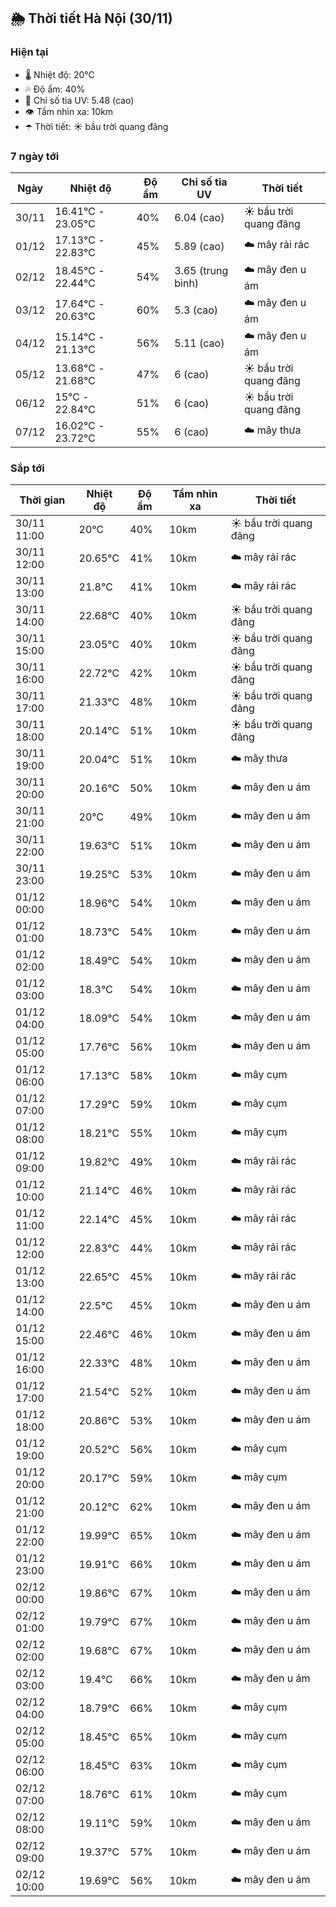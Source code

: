 ## 🌦️ Thời tiết Hà Nội (30/11)

### Hiện tại

- 🌡️ Nhiệt độ: 20℃
- 💦 Độ ẩm: 40%
- 🌟 Chỉ số tia UV: 5.48 (cao)
- 👁️ Tầm nhìn xa: 10km
- ☂️ Thời tiết: ☀️ bầu trời quang đãng

### 7 ngày tới

| Ngày | Nhiệt độ | Độ ẩm | Chỉ số tia UV | Thời tiết |
| --- | --- | --- | --- | --- |
| 30/11 | 16.41℃ - 23.05℃ | 40% | 6.04 (cao) | ☀️ bầu trời quang đãng |
| 01/12 | 17.13℃ - 22.83℃ | 45% | 5.89 (cao) | ☁️ mây rải rác |
| 02/12 | 18.45℃ - 22.44℃ | 54% | 3.65 (trung bình) | ☁️ mây đen u ám |
| 03/12 | 17.64℃ - 20.63℃ | 60% | 5.3 (cao) | ☁️ mây đen u ám |
| 04/12 | 15.14℃ - 21.13℃ | 56% | 5.11 (cao) | ☁️ mây đen u ám |
| 05/12 | 13.68℃ - 21.68℃ | 47% | 6 (cao) | ☀️ bầu trời quang đãng |
| 06/12 | 15℃ - 22.84℃ | 51% | 6 (cao) | ☀️ bầu trời quang đãng |
| 07/12 | 16.02℃ - 23.72℃ | 55% | 6 (cao) | ☁️ mây thưa |

### Sắp tới

| Thời gian | Nhiệt độ | Độ ẩm | Tầm nhìn xa | Thời tiết |
| --- | --- | --- | --- | --- |
| 30/11 11:00 | 20℃ | 40% | 10km | ☀️ bầu trời quang đãng |
| 30/11 12:00 | 20.65℃ | 41% | 10km | ☁️ mây rải rác |
| 30/11 13:00 | 21.8℃ | 41% | 10km | ☁️ mây rải rác |
| 30/11 14:00 | 22.68℃ | 40% | 10km | ☀️ bầu trời quang đãng |
| 30/11 15:00 | 23.05℃ | 40% | 10km | ☀️ bầu trời quang đãng |
| 30/11 16:00 | 22.72℃ | 42% | 10km | ☀️ bầu trời quang đãng |
| 30/11 17:00 | 21.33℃ | 48% | 10km | ☀️ bầu trời quang đãng |
| 30/11 18:00 | 20.14℃ | 51% | 10km | ☀️ bầu trời quang đãng |
| 30/11 19:00 | 20.04℃ | 51% | 10km | ☁️ mây thưa |
| 30/11 20:00 | 20.16℃ | 50% | 10km | ☁️ mây đen u ám |
| 30/11 21:00 | 20℃ | 49% | 10km | ☁️ mây đen u ám |
| 30/11 22:00 | 19.63℃ | 51% | 10km | ☁️ mây đen u ám |
| 30/11 23:00 | 19.25℃ | 53% | 10km | ☁️ mây đen u ám |
| 01/12 00:00 | 18.96℃ | 54% | 10km | ☁️ mây đen u ám |
| 01/12 01:00 | 18.73℃ | 54% | 10km | ☁️ mây đen u ám |
| 01/12 02:00 | 18.49℃ | 54% | 10km | ☁️ mây đen u ám |
| 01/12 03:00 | 18.3℃ | 54% | 10km | ☁️ mây đen u ám |
| 01/12 04:00 | 18.09℃ | 54% | 10km | ☁️ mây đen u ám |
| 01/12 05:00 | 17.76℃ | 56% | 10km | ☁️ mây đen u ám |
| 01/12 06:00 | 17.13℃ | 58% | 10km | ☁️ mây cụm |
| 01/12 07:00 | 17.29℃ | 59% | 10km | ☁️ mây cụm |
| 01/12 08:00 | 18.21℃ | 55% | 10km | ☁️ mây cụm |
| 01/12 09:00 | 19.82℃ | 49% | 10km | ☁️ mây rải rác |
| 01/12 10:00 | 21.14℃ | 46% | 10km | ☁️ mây rải rác |
| 01/12 11:00 | 22.14℃ | 45% | 10km | ☁️ mây rải rác |
| 01/12 12:00 | 22.83℃ | 44% | 10km | ☁️ mây rải rác |
| 01/12 13:00 | 22.65℃ | 45% | 10km | ☁️ mây rải rác |
| 01/12 14:00 | 22.5℃ | 45% | 10km | ☁️ mây đen u ám |
| 01/12 15:00 | 22.46℃ | 46% | 10km | ☁️ mây đen u ám |
| 01/12 16:00 | 22.33℃ | 48% | 10km | ☁️ mây đen u ám |
| 01/12 17:00 | 21.54℃ | 52% | 10km | ☁️ mây đen u ám |
| 01/12 18:00 | 20.86℃ | 53% | 10km | ☁️ mây đen u ám |
| 01/12 19:00 | 20.52℃ | 56% | 10km | ☁️ mây cụm |
| 01/12 20:00 | 20.17℃ | 59% | 10km | ☁️ mây cụm |
| 01/12 21:00 | 20.12℃ | 62% | 10km | ☁️ mây đen u ám |
| 01/12 22:00 | 19.99℃ | 65% | 10km | ☁️ mây đen u ám |
| 01/12 23:00 | 19.91℃ | 66% | 10km | ☁️ mây đen u ám |
| 02/12 00:00 | 19.86℃ | 67% | 10km | ☁️ mây đen u ám |
| 02/12 01:00 | 19.79℃ | 67% | 10km | ☁️ mây đen u ám |
| 02/12 02:00 | 19.68℃ | 67% | 10km | ☁️ mây đen u ám |
| 02/12 03:00 | 19.4℃ | 66% | 10km | ☁️ mây đen u ám |
| 02/12 04:00 | 18.79℃ | 66% | 10km | ☁️ mây cụm |
| 02/12 05:00 | 18.45℃ | 65% | 10km | ☁️ mây cụm |
| 02/12 06:00 | 18.45℃ | 63% | 10km | ☁️ mây cụm |
| 02/12 07:00 | 18.76℃ | 61% | 10km | ☁️ mây cụm |
| 02/12 08:00 | 19.11℃ | 59% | 10km | ☁️ mây đen u ám |
| 02/12 09:00 | 19.37℃ | 57% | 10km | ☁️ mây đen u ám |
| 02/12 10:00 | 19.69℃ | 56% | 10km | ☁️ mây đen u ám |

